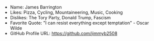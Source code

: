 - Name: James Barrington
- Likes: Pizza, Cycling, Mountaineering, Music, Cooking
- Dislikes: The Tory Party, Donald Trump, Fascism
- Favorite Quote: "I can resist everything except temptation" - Oscar Wilde
- GitHub Profile URL: https://github.com/jimmyb2508